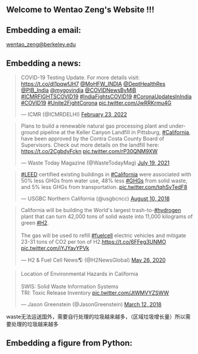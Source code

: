 ## Welcome to Wentao Zeng's Website !!!


## Embedding a email:

wentao_zeng@berkeley.edu


## Embedding a news:

<blockquote class="twitter-tweet"><p lang="en" dir="ltr">COVID-19 Testing Update. For more details visit: <a href="https://t.co/dI1pqwfJH7">https://t.co/dI1pqwfJH7</a> <a href="https://twitter.com/MoHFW_INDIA?ref_src=twsrc%5Etfw">@MoHFW_INDIA</a> <a href="https://twitter.com/DeptHealthRes?ref_src=twsrc%5Etfw">@DeptHealthRes</a> <a href="https://twitter.com/PIB_India?ref_src=twsrc%5Etfw">@PIB_India</a> <a href="https://twitter.com/mygovindia?ref_src=twsrc%5Etfw">@mygovindia</a> <a href="https://twitter.com/COVIDNewsByMIB?ref_src=twsrc%5Etfw">@COVIDNewsByMIB</a> <a href="https://twitter.com/hashtag/ICMRFIGHTSCOVID19?src=hash&amp;ref_src=twsrc%5Etfw">#ICMRFIGHTSCOVID19</a> <a href="https://twitter.com/hashtag/IndiaFightsCOVID19?src=hash&amp;ref_src=twsrc%5Etfw">#IndiaFightsCOVID19</a> <a href="https://twitter.com/hashtag/CoronaUpdatesInIndia?src=hash&amp;ref_src=twsrc%5Etfw">#CoronaUpdatesInIndia</a> <a href="https://twitter.com/hashtag/COVID19?src=hash&amp;ref_src=twsrc%5Etfw">#COVID19</a> <a href="https://twitter.com/hashtag/Unite2FightCorona?src=hash&amp;ref_src=twsrc%5Etfw">#Unite2FightCorona</a> <a href="https://t.co/JwRRKrmu4G">pic.twitter.com/JwRRKrmu4G</a></p>&mdash; ICMR (@ICMRDELHI) <a href="https://twitter.com/ICMRDELHI/status/1496328338721632259?ref_src=twsrc%5Etfw">February 23, 2022</a></blockquote> <script async src="https://platform.twitter.com/widgets.js" charset="utf-8"></script>

<blockquote class="twitter-tweet"><p lang="en" dir="ltr">Plans to build a renewable natural gas processing plant and underground pipeline at the Keller Canyon Landfill in Pittsburg, <a href="https://twitter.com/hashtag/California?src=hash&amp;ref_src=twsrc%5Etfw">#California</a>, have been approved by the Contra Costa County Board of Supervisors. Check out more details on the landfill here: <a href="https://t.co/2CgbdyFckn">https://t.co/2CgbdyFckn</a> <a href="https://t.co/rP30QNM9XW">pic.twitter.com/rP30QNM9XW</a></p>&mdash; Waste Today Magazine (@WasteTodayMag) <a href="https://twitter.com/WasteTodayMag/status/1417212675143122948?ref_src=twsrc%5Etfw">July 19, 2021</a></blockquote> <script async src="https://platform.twitter.com/widgets.js" charset="utf-8"></script>


<blockquote class="twitter-tweet"><p lang="en" dir="ltr"><a href="https://twitter.com/hashtag/LEED?src=hash&amp;ref_src=twsrc%5Etfw">#LEED</a> certified existing buildings in <a href="https://twitter.com/hashtag/California?src=hash&amp;ref_src=twsrc%5Etfw">#California</a> were associated with 50% less GHGs from water use, 48% less <a href="https://twitter.com/hashtag/GHGs?src=hash&amp;ref_src=twsrc%5Etfw">#GHGs</a> from solid waste, and 5% less GHGs from transportation. <a href="https://t.co/tqhSvTedF8">pic.twitter.com/tqhSvTedF8</a></p>&mdash; USGBC Northern California (@usgbcncc) <a href="https://twitter.com/usgbcncc/status/1027708126575947779?ref_src=twsrc%5Etfw">August 10, 2018</a></blockquote> <script async src="https://platform.twitter.com/widgets.js" charset="utf-8"></script>

<blockquote class="twitter-tweet"><p lang="en" dir="ltr">California will be building the World&#39;s largest trash-to-<a href="https://twitter.com/hashtag/hydrogen?src=hash&amp;ref_src=twsrc%5Etfw">#hydrogen</a> plant that can turn 42,000 tons of solid waste into 11,000 kilograms of green <a href="https://twitter.com/hashtag/H2?src=hash&amp;ref_src=twsrc%5Etfw">#H2</a>.<br><br>The gas will be used to refill <a href="https://twitter.com/hashtag/fuelcell?src=hash&amp;ref_src=twsrc%5Etfw">#fuelcell</a> electric vehicles and mitigate 23-31 tons of CO2 per ton of H2.<a href="https://t.co/6FFeg3UNMO">https://t.co/6FFeg3UNMO</a> <a href="https://t.co/iYJYavYPVk">pic.twitter.com/iYJYavYPVk</a></p>&mdash; H2 &amp; Fuel Cell News🌎 (@H2NewsGlobal) <a href="https://twitter.com/H2NewsGlobal/status/1265267908810244097?ref_src=twsrc%5Etfw">May 26, 2020</a></blockquote> <script async src="https://platform.twitter.com/widgets.js" charset="utf-8"></script>

<blockquote class="twitter-tweet"><p lang="en" dir="ltr">Location of Environmental Hazards in California<br><br>SWIS: Solid Waste Information Systems <br>TRI: Toxic Release Inventory <a href="https://t.co/JtWMVYZSWW">pic.twitter.com/JtWMVYZSWW</a></p>&mdash; Jason Greenstein (@JasonGreenstein) <a href="https://twitter.com/JasonGreenstein/status/973313198974619649?ref_src=twsrc%5Etfw">March 12, 2018</a></blockquote> <script async src="https://platform.twitter.com/widgets.js" charset="utf-8"></script>


waste无法运送国外，需要自行处理的垃圾越来越多，（区域垃圾增长量）所以需要处理的垃圾越来越多




## Embedding a figure from Python:

<div>                            <div id="61322f14-69df-42b0-b1a7-5410dd166716" class="plotly-graph-div" style="height:100%; width:100%;"></div>            <script type="text/javascript">                                    window.PLOTLYENV=window.PLOTLYENV || {};                                    if (document.getElementById("61322f14-69df-42b0-b1a7-5410dd166716")) {                    Plotly.newPlot(                        "61322f14-69df-42b0-b1a7-5410dd166716",                        [{"type":"bar","x":[1,2,3],"y":[1,3,2]}],                        {"template":{"data":{"bar":[{"error_x":{"color":"#2a3f5f"},"error_y":{"color":"#2a3f5f"},"marker":{"line":{"color":"#E5ECF6","width":0.5},"pattern":{"fillmode":"overlay","size":10,"solidity":0.2}},"type":"bar"}],"barpolar":[{"marker":{"line":{"color":"#E5ECF6","width":0.5},"pattern":{"fillmode":"overlay","size":10,"solidity":0.2}},"type":"barpolar"}],"carpet":[{"aaxis":{"endlinecolor":"#2a3f5f","gridcolor":"white","linecolor":"white","minorgridcolor":"white","startlinecolor":"#2a3f5f"},"baxis":{"endlinecolor":"#2a3f5f","gridcolor":"white","linecolor":"white","minorgridcolor":"white","startlinecolor":"#2a3f5f"},"type":"carpet"}],"choropleth":[{"colorbar":{"outlinewidth":0,"ticks":""},"type":"choropleth"}],"contour":[{"colorbar":{"outlinewidth":0,"ticks":""},"colorscale":[[0.0,"#0d0887"],[0.1111111111111111,"#46039f"],[0.2222222222222222,"#7201a8"],[0.3333333333333333,"#9c179e"],[0.4444444444444444,"#bd3786"],[0.5555555555555556,"#d8576b"],[0.6666666666666666,"#ed7953"],[0.7777777777777778,"#fb9f3a"],[0.8888888888888888,"#fdca26"],[1.0,"#f0f921"]],"type":"contour"}],"contourcarpet":[{"colorbar":{"outlinewidth":0,"ticks":""},"type":"contourcarpet"}],"heatmap":[{"colorbar":{"outlinewidth":0,"ticks":""},"colorscale":[[0.0,"#0d0887"],[0.1111111111111111,"#46039f"],[0.2222222222222222,"#7201a8"],[0.3333333333333333,"#9c179e"],[0.4444444444444444,"#bd3786"],[0.5555555555555556,"#d8576b"],[0.6666666666666666,"#ed7953"],[0.7777777777777778,"#fb9f3a"],[0.8888888888888888,"#fdca26"],[1.0,"#f0f921"]],"type":"heatmap"}],"heatmapgl":[{"colorbar":{"outlinewidth":0,"ticks":""},"colorscale":[[0.0,"#0d0887"],[0.1111111111111111,"#46039f"],[0.2222222222222222,"#7201a8"],[0.3333333333333333,"#9c179e"],[0.4444444444444444,"#bd3786"],[0.5555555555555556,"#d8576b"],[0.6666666666666666,"#ed7953"],[0.7777777777777778,"#fb9f3a"],[0.8888888888888888,"#fdca26"],[1.0,"#f0f921"]],"type":"heatmapgl"}],"histogram":[{"marker":{"pattern":{"fillmode":"overlay","size":10,"solidity":0.2}},"type":"histogram"}],"histogram2d":[{"colorbar":{"outlinewidth":0,"ticks":""},"colorscale":[[0.0,"#0d0887"],[0.1111111111111111,"#46039f"],[0.2222222222222222,"#7201a8"],[0.3333333333333333,"#9c179e"],[0.4444444444444444,"#bd3786"],[0.5555555555555556,"#d8576b"],[0.6666666666666666,"#ed7953"],[0.7777777777777778,"#fb9f3a"],[0.8888888888888888,"#fdca26"],[1.0,"#f0f921"]],"type":"histogram2d"}],"histogram2dcontour":[{"colorbar":{"outlinewidth":0,"ticks":""},"colorscale":[[0.0,"#0d0887"],[0.1111111111111111,"#46039f"],[0.2222222222222222,"#7201a8"],[0.3333333333333333,"#9c179e"],[0.4444444444444444,"#bd3786"],[0.5555555555555556,"#d8576b"],[0.6666666666666666,"#ed7953"],[0.7777777777777778,"#fb9f3a"],[0.8888888888888888,"#fdca26"],[1.0,"#f0f921"]],"type":"histogram2dcontour"}],"mesh3d":[{"colorbar":{"outlinewidth":0,"ticks":""},"type":"mesh3d"}],"parcoords":[{"line":{"colorbar":{"outlinewidth":0,"ticks":""}},"type":"parcoords"}],"pie":[{"automargin":true,"type":"pie"}],"scatter":[{"marker":{"colorbar":{"outlinewidth":0,"ticks":""}},"type":"scatter"}],"scatter3d":[{"line":{"colorbar":{"outlinewidth":0,"ticks":""}},"marker":{"colorbar":{"outlinewidth":0,"ticks":""}},"type":"scatter3d"}],"scattercarpet":[{"marker":{"colorbar":{"outlinewidth":0,"ticks":""}},"type":"scattercarpet"}],"scattergeo":[{"marker":{"colorbar":{"outlinewidth":0,"ticks":""}},"type":"scattergeo"}],"scattergl":[{"marker":{"colorbar":{"outlinewidth":0,"ticks":""}},"type":"scattergl"}],"scattermapbox":[{"marker":{"colorbar":{"outlinewidth":0,"ticks":""}},"type":"scattermapbox"}],"scatterpolar":[{"marker":{"colorbar":{"outlinewidth":0,"ticks":""}},"type":"scatterpolar"}],"scatterpolargl":[{"marker":{"colorbar":{"outlinewidth":0,"ticks":""}},"type":"scatterpolargl"}],"scatterternary":[{"marker":{"colorbar":{"outlinewidth":0,"ticks":""}},"type":"scatterternary"}],"surface":[{"colorbar":{"outlinewidth":0,"ticks":""},"colorscale":[[0.0,"#0d0887"],[0.1111111111111111,"#46039f"],[0.2222222222222222,"#7201a8"],[0.3333333333333333,"#9c179e"],[0.4444444444444444,"#bd3786"],[0.5555555555555556,"#d8576b"],[0.6666666666666666,"#ed7953"],[0.7777777777777778,"#fb9f3a"],[0.8888888888888888,"#fdca26"],[1.0,"#f0f921"]],"type":"surface"}],"table":[{"cells":{"fill":{"color":"#EBF0F8"},"line":{"color":"white"}},"header":{"fill":{"color":"#C8D4E3"},"line":{"color":"white"}},"type":"table"}]},"layout":{"annotationdefaults":{"arrowcolor":"#2a3f5f","arrowhead":0,"arrowwidth":1},"autotypenumbers":"strict","coloraxis":{"colorbar":{"outlinewidth":0,"ticks":""}},"colorscale":{"diverging":[[0,"#8e0152"],[0.1,"#c51b7d"],[0.2,"#de77ae"],[0.3,"#f1b6da"],[0.4,"#fde0ef"],[0.5,"#f7f7f7"],[0.6,"#e6f5d0"],[0.7,"#b8e186"],[0.8,"#7fbc41"],[0.9,"#4d9221"],[1,"#276419"]],"sequential":[[0.0,"#0d0887"],[0.1111111111111111,"#46039f"],[0.2222222222222222,"#7201a8"],[0.3333333333333333,"#9c179e"],[0.4444444444444444,"#bd3786"],[0.5555555555555556,"#d8576b"],[0.6666666666666666,"#ed7953"],[0.7777777777777778,"#fb9f3a"],[0.8888888888888888,"#fdca26"],[1.0,"#f0f921"]],"sequentialminus":[[0.0,"#0d0887"],[0.1111111111111111,"#46039f"],[0.2222222222222222,"#7201a8"],[0.3333333333333333,"#9c179e"],[0.4444444444444444,"#bd3786"],[0.5555555555555556,"#d8576b"],[0.6666666666666666,"#ed7953"],[0.7777777777777778,"#fb9f3a"],[0.8888888888888888,"#fdca26"],[1.0,"#f0f921"]]},"colorway":["#636efa","#EF553B","#00cc96","#ab63fa","#FFA15A","#19d3f3","#FF6692","#B6E880","#FF97FF","#FECB52"],"font":{"color":"#2a3f5f"},"geo":{"bgcolor":"white","lakecolor":"white","landcolor":"#E5ECF6","showlakes":true,"showland":true,"subunitcolor":"white"},"hoverlabel":{"align":"left"},"hovermode":"closest","mapbox":{"style":"light"},"paper_bgcolor":"white","plot_bgcolor":"#E5ECF6","polar":{"angularaxis":{"gridcolor":"white","linecolor":"white","ticks":""},"bgcolor":"#E5ECF6","radialaxis":{"gridcolor":"white","linecolor":"white","ticks":""}},"scene":{"xaxis":{"backgroundcolor":"#E5ECF6","gridcolor":"white","gridwidth":2,"linecolor":"white","showbackground":true,"ticks":"","zerolinecolor":"white"},"yaxis":{"backgroundcolor":"#E5ECF6","gridcolor":"white","gridwidth":2,"linecolor":"white","showbackground":true,"ticks":"","zerolinecolor":"white"},"zaxis":{"backgroundcolor":"#E5ECF6","gridcolor":"white","gridwidth":2,"linecolor":"white","showbackground":true,"ticks":"","zerolinecolor":"white"}},"shapedefaults":{"line":{"color":"#2a3f5f"}},"ternary":{"aaxis":{"gridcolor":"white","linecolor":"white","ticks":""},"baxis":{"gridcolor":"white","linecolor":"white","ticks":""},"bgcolor":"#E5ECF6","caxis":{"gridcolor":"white","linecolor":"white","ticks":""}},"title":{"x":0.05},"xaxis":{"automargin":true,"gridcolor":"white","linecolor":"white","ticks":"","title":{"standoff":15},"zerolinecolor":"white","zerolinewidth":2},"yaxis":{"automargin":true,"gridcolor":"white","linecolor":"white","ticks":"","title":{"standoff":15},"zerolinecolor":"white","zerolinewidth":2}}},"title":{"text":"Figure"}},                        {"responsive": true}                    )                };                            </script>        </div>



## Embedding a map figure from Python:


<div>                            <div id="3dde90f6-ec38-47c1-b683-724a255c3248" class="plotly-graph-div" style="height:450px; width:900px;"></div>            <script type="text/javascript">                                    window.PLOTLYENV=window.PLOTLYENV || {};                                    if (document.getElementById("3dde90f6-ec38-47c1-b683-724a255c3248")) {                    Plotly.newPlot(                        "3dde90f6-ec38-47c1-b683-724a255c3248",                        [{"fill":"toself","fillcolor":"rgb(252,253,191)","hoverinfo":"none","line":{"color":"rgb(255,255,255)","width":0.5},"mode":"lines","name":"< 5,000","x":[-120.07239200000001,-120.072566,-119.884749,-119.708452,-119.700029,-119.639205,-119.606565,-119.622093,-119.561995,-119.542862,-119.621072,-119.579476,-119.904315,-119.880303,-120.07239200000001,null,-121.141009,-121.132924,-121.118617,-121.027507,-120.81237999999999,-120.628428,-120.51059599999999,-120.301721,-120.214632,-120.140494,-120.112009,-119.94792699999999,-119.879864,-120.001014,-120.002461,-120.143663,-120.24041,-120.435299,-120.492735,-120.564258,-120.768336,-120.859863,-120.93621,-120.938301,-121.040511,-121.141009,null,-118.790031,-118.780107,-118.716016,-118.665332,-118.686424,-118.654593,-118.437137,-118.36083099999999,-118.362169,-118.39372399999999,-118.336029,-118.366128,-118.274624,-118.291223,-118.239021,-118.24992,-118.21442,-118.141219,-118.16301899999999,-118.100317,-118.127601,-118.059315,-118.067313,-117.983287,-118.008043,-115.64802031181802,-117.83272600000001,-118.775014,-118.759581,-118.790031,null,-123.094212,-123.056212,-122.98664,-122.948865,-122.821388,-122.627396,-122.46388999999999,-122.373488,-122.421904,-122.340172,-122.40921399999999,-122.409983,-122.492023,-122.475383,-122.515331,-122.665362,-122.775252,-122.741719,-122.78509,-122.739062,-122.73563899999999,-122.885352,-122.89031,-123.063181,-123.075114,-122.994839,-123.077812,-123.094212,null,-121.331921,-121.327826,-121.061417,-121.061493,-120.928582,-120.87183,-120.871782,-120.764403,-120.652158,-120.510817,-120.379399,-120.246788,-120.099556,-120.110627,-120.147149,-120.001319008439,-119.999866,-121.331786,-121.331921,null,-119.648938,-119.604895,-119.632671,-119.545551,-119.497132,-119.459805,-119.43054599999999,-119.345922,-119.30458999999999,-119.31308899999999,-119.200783,-119.20328,-119.260078,-119.114446,-119.020463,-118.917158,-118.85047399999999,-117.83272600000001,-119.585437,-119.620517,-119.542452,-119.563028,-119.622093,-119.606565,-119.648938,null,-121.057479,-121.022085,-120.75623999999999,-120.655217,-120.560823,-120.505445,-120.003117296548,-120.001319008439,-120.654124,-120.679907,-120.749929,-120.792484,-120.870988,-120.934366,-120.94012000000001,-121.009477,-121.024383,-121.057479,null,-121.947368,-121.917214,-121.937953,-121.795318,-121.840374,-121.791109,-121.814814,-121.730455,-121.672777,-121.624113,-121.592622,-121.60289399999999,-121.484396,-121.469356,-121.414399,-121.414625,-121.543306,-121.57892,-121.63015,-121.908269,-121.947368,null,-121.636314,-121.587388,-121.61025000000001,-121.575459,-121.543306,-121.311552,-121.279533,-121.266132,-121.219853,-121.128007,-121.022085,-121.05820299999999,-121.024383,-121.009477,-121.141213,-121.159296,-121.305122,-121.372901,-121.497206,-121.611177,-121.636314,null],"y":[38.702767,38.447081,38.356184999999996,38.417437,38.365215,38.326879999999996,38.367827,38.393875,38.410734,38.499694,38.614422999999995,38.706652999999996,38.933324,38.864776,38.702767,null,38.71198,38.705459999999995,38.717118,38.508292,38.562083,38.503204,38.511466999999996,38.549109,38.628869,38.638168,38.705016,38.781642,38.899419,38.999573999999996,39.067488999999995,39.067285,39.023668,39.028163,38.943351,38.913644,39.009175,38.951653,38.963927,38.935826,38.915538,38.71198,null,37.394031999999996,37.334873,37.328208,37.261917,37.227575,37.141826,37.059818,36.887734,36.844001999999996,36.829668,36.716333999999996,36.690435,36.597334,36.559335,36.523635,36.482434999999995,36.434336,36.420936,36.389635999999996,36.346137,36.280348,36.170139999999996,36.093441999999996,35.926563,35.789161,35.8096294219517,37.464929,37.463052,37.435573,37.394031999999996,null,39.095293999999996,39.021096,38.997282999999996,38.90022,38.85792,38.667505999999996,38.705203,38.817,38.90377,38.924246,38.963001,39.017517,39.053503,39.170148,39.209215,39.217548,39.312563,39.358899,39.382974999999995,39.383266,39.580667999999996,39.580107999999996,39.529014,39.503538999999996,39.407683,39.235924,39.173791,39.095293999999996,null,40.913357999999995,40.445367,40.446535999999995,40.256417,40.191931,40.199397,40.24164,40.31601,40.307656,40.248945,40.129509999999996,40.107884999999996,39.910339,39.765778999999995,39.707657999999995,39.72241632020629,41.183974,41.183886,40.913357999999995,null,38.289121,38.239198,38.198858,38.143072,38.156884999999996,38.096277,38.116268999999996,38.083113,38.023891,37.953024,37.887426999999995,37.794928999999996,37.726631,37.728195,37.583436999999996,37.550336,37.475795999999995,37.464929,38.713212,38.610669,38.480649,38.408999,38.393875,38.367827,38.289121,null,39.539991,39.391557999999996,39.452473999999995,39.526699,39.516207,39.446117,39.445043727450496,39.72241632020629,39.706233999999995,39.67659,39.719635,39.709793999999995,39.776821,39.738792,39.686603999999996,39.639458999999995,39.559049,39.539991,null,39.243572,39.147278,39.133001,38.996054,38.954519999999995,38.904537999999995,38.876582,38.859086,38.742799,38.785174,38.762859999999996,38.735838,38.734598,38.925992,38.926214,38.996013999999995,38.972404,38.92169,39.305668,39.303878,39.243572,null,39.249413,39.101614,39.056906999999995,38.918393,38.972404,39.051992999999996,39.034617999999995,39.272717,39.283076,39.379751999999996,39.391557999999996,39.537043,39.559049,39.639458999999995,39.562278,39.519594999999995,39.519585,39.36459,39.314374,39.31928,39.249413,null],"type":"scatter"},{"fill":"toself","fillcolor":"rgb(254,207,146)","hoverinfo":"none","line":{"color":"rgb(255,255,255)","width":0.5},"mode":"lines","name":"5,000 - 10,000","x":[-124.217495,-124.215001,-124.213021,-124.216181,-124.217495,null,-124.255994,-124.147412,-124.065520896835,-123.770551,-123.770239,-123.661363,-123.61179,-123.648046,-123.693887,-123.682203,-123.719089,-123.66020499999999,-123.703681,-123.642191,-123.55931,-123.51790816171501,-124.21160499999999,-124.208439,-124.255994,null,-120.315068,-120.243275,-120.259182,-120.213979,-119.538116,-119.529358,-119.47460699999999,-119.474892,-119.528792,-119.527194,-119.573194,-119.66692,-119.959227,-119.958916,-120.315068,null,-121.346362833935,-121.28653,-121.166712,-121.003359,-120.88475700000001,-120.862684,-120.89679,-120.760492,-120.734231,-120.651134,-120.63414399999999,-120.44024999999999,-120.301827,-120.323823,-120.209907,-120.143368,-120.082084,-119.535972,-119.472754,-119.472719,-119.560975,-119.553641,-119.667056,-119.666663,-119.809449,-119.809346,-119.880172,-119.880045,-119.99739199999999,-119.997382,-120.086674,-120.085922,-120.193918,-120.194146,-121.346362833935,null,-123.065426,-122.975119,-122.989407,-122.909787,-122.950964,-122.940594,-122.046471,-122.069431,-122.044865,-121.776224,-121.70324099999999,-121.64603199999999,-121.586407,-121.452898,-121.44237,-121.365348,-121.349367,-121.3768,-121.342264,-121.47242,-121.497635,-121.685877,-122.099048,-122.172913,-122.524566,-122.651341,-122.749759,-123.065426,null,-123.622387,-123.563059,-123.543102,-123.544563,-122.934013,-122.989407,-122.97755,-123.061241,-123.06566699999999,-122.998248,-122.901261,-122.767455,-122.693075,-122.75226599999999,-122.658204,-122.665849,-122.600013,-122.601508,-122.527753,-122.53977499999999,-122.451864,-122.446023,-122.522636,-122.478771,-122.572326,-122.590808,-122.642128,-122.65287599999999,-122.802109,-122.961347,-122.97097,-122.897363,-122.917529,-123.03711799999999,-123.10933299999999,-123.23948,-123.295065,-123.40829099999999,-123.439806,-123.464222,-123.407218,-123.447956,-123.481457,-123.560163,-123.622387,null],"y":[41.95081,41.949734,41.951023,41.952211999999996,41.95081,null,41.783014,41.717954999999996,41.464739464938205,41.464193,41.380776,41.38209,41.462126999999995,41.535024,41.551857999999996,41.594561,41.595258,41.714054999999995,41.829487,41.889742,41.906178,42.000882893156096,41.99846,41.888192,41.783014,null,35.907185999999996,35.877669,35.845287,35.789276,35.789567,36.26985,36.269025,36.400953,36.401465,36.488886,36.488835,36.418728,36.400974999999995,36.181414,35.907185999999996,null,35.7951826441526,35.665524,35.635399,35.46071,35.430195999999995,35.346776,35.247876999999995,35.15971,35.178472,35.147768,34.959562,34.988323,34.905571,35.017314,35.020582,35.095563999999996,35.114678,34.89772,34.901174,35.076885,35.087672999999995,35.179975,35.174808999999996,35.262527,35.263584,35.350865,35.351211,35.439133,35.439495,35.468702,35.526554,35.614523999999996,35.614359,35.789204,35.7951826441526,null,40.286971,40.232568,40.144906,39.936385,39.906107999999996,39.799365,39.797647999999995,39.84053,39.883770999999996,39.888858,39.98423,39.982527,40.100522,40.122125,40.192913,40.216708,40.273418,40.297989,40.309751,40.35162,40.445591,40.45313,40.414757,40.379159,40.394476999999995,40.328288,40.365344,40.286971,null,40.931703,40.840416999999995,40.734013999999995,39.977015,39.978131,40.144906,40.241285,40.277764,40.343907,40.418208,40.445575,40.555172999999996,40.575337999999995,40.689642,40.787645999999995,40.826105999999996,40.900343,40.971533,41.014395,41.072604999999996,41.108235,41.159241,41.213525,41.320085,41.368024999999996,41.32591,41.326608,41.289735,41.203047999999995,41.181525,41.09016,41.02918,40.99399,41.004176,41.075458999999995,41.075762999999995,41.14065,41.179944,41.092541,41.094408,41.030619,40.943757999999995,40.914957,40.950257,40.931703,null],"type":"scatter"},{"fill":"toself","fillcolor":"rgb(254,159,109)","hoverinfo":"none","line":{"color":"rgb(255,255,255)","width":0.5},"mode":"lines","name":"10,000 - 15,000","x":[-120.394425,-120.18207,-120.052055,-119.761809,-119.651191,-119.651172,-119.58422,-119.583585,-119.307284,-119.426792,-119.474295,-119.55860000000001,-119.667203,-119.808509,-119.938414,-120.079508,-120.12722600000001,-120.17430999999999,-120.26071999999999,-120.34521,-120.312572,-120.394425,null,-121.248647,-121.211794,-121.234683,-121.188796,-121.141523,-120.918731,-120.65595,-120.590566,-120.598564,-120.476692,-120.052055,-120.177636,-120.38767,-120.98872399999999,-120.964685,-121.226804,-121.245384,-121.208198,-121.248647,null,-121.977604,-121.953914,-121.932508,-121.925937,-121.95447300000001,-121.903195,-121.902729,-121.675756,-121.574602,-121.503112,-121.46491,-121.346362833935,-120.213979,-120.27575999999999,-120.32291599999999,-120.360402,-120.433053,-120.600607,-120.646108,-120.672105,-120.627055,-120.70374699999999,-120.75834,-120.70742899999999,-120.718426,-120.919778,-121.026833,-121.040797,-121.239295,-121.309017,-121.342314,-121.46902299999999,-121.462368,-121.622089,-121.655227,-121.793216,-121.831995,-121.886764,-121.93643,-121.977604,null,-119.566468,-119.527194,-119.528792,-119.474892,-119.47460699999999,-119.529358,-119.538116,-118.008043,-117.983287,-118.067313,-118.059315,-118.127601,-118.100317,-118.16301899999999,-118.137919,-118.209819,-118.24992,-118.239021,-118.292123,-118.274624,-118.366128,-118.334728,-118.35132899999999,-118.982441,-118.984779,-119.304625,-119.305102,-119.46632199999999,-119.566468,null],"y":[37.675039999999996,37.267548,37.183108,37.417114,37.417832,37.461351,37.494696,37.560334999999995,37.782827999999995,37.866724,37.855623,37.903121999999996,37.801224,37.754925,37.763025999999996,37.828807999999995,37.781566,37.799341999999996,37.733562,37.725663999999995,37.653667999999996,37.675039999999996,null,37.03368,36.957113,36.926894,36.913238,36.836656,36.740381,36.952832,36.952641,36.99863,37.09639,37.183108,37.261525999999996,37.633364,37.396512,37.345385,37.134774,37.089501,37.061288999999995,37.03368,null,36.581506999999995,36.560821,36.559934999999996,36.525172999999995,36.518904,36.393603,36.306379,36.163412,36.025155999999996,36.000299,35.888456999999995,35.7951826441526,35.789276,35.905881,35.907818,35.964417999999995,35.968933,36.101586999999995,36.104745,36.163844,36.203039,36.287054999999995,36.308603999999995,36.231784999999995,36.196847999999996,36.310984,36.259761,36.323969,36.504782,36.499568,36.639523,36.685434,36.743851,36.846202999999996,36.912863,36.880016999999995,36.644856,36.601459,36.636745999999995,36.581506999999995,null,36.494339,36.488886,36.401465,36.400953,36.269025,36.26985,35.789567,35.789161,35.926563,36.093441999999996,36.170139999999996,36.280348,36.346137,36.389635999999996,36.418036,36.430336,36.482434999999995,36.523635,36.562734999999996,36.597334,36.690435,36.705534,36.741034,36.741645999999996,36.657146999999995,36.660606,36.573724999999996,36.575238,36.494339,null],"type":"scatter"},{"fill":"toself","fillcolor":"rgb(247, 112, 92)","hoverinfo":"none","line":{"color":"rgb(255,255,255)","width":0.5},"mode":"lines","name":"15,000 - 25,000","x":[-120.993595,-120.93885,-120.653274,-120.542643,-120.513439,-120.534985,-120.463749,-120.176177,-120.01995099999999,-120.072566,-120.072484,-120.423215,-120.608071,-120.63129,-120.80774,-120.89379199999999,-120.993595,null,-122.78509,-122.742212,-122.77547,-122.758114,-122.679729,-122.515331,-122.47729,-122.492023,-122.409983,-122.40921399999999,-122.340172,-121.835488,-121.834566,-121.795894,-121.939172,-121.917214,-121.946821,-121.890013,-122.136161,-122.136006,-122.78509,null,-120.194146,-120.193918,-120.085922,-120.086674,-119.997382,-119.99739199999999,-119.880045,-119.880172,-119.809346,-119.809449,-119.666663,-119.667056,-119.553641,-119.560975,-119.472719,-119.472754,-119.276946,-119.243645,-118.88136399999999,-118.894474,-117.632011,-117.63299599999999,-120.194146,null,-121.457213,-121.446495,-119.999866,-119.999168,-121.44754015233201,-121.457213,null,-121.49703199999999,-121.47242,-121.342264,-121.3768,-121.349367,-121.367735,-121.44411099999999,-121.446208,-121.40450899999999,-121.366818,-121.41948,-121.429957,-121.076695,-120.950481,-120.934366,-120.870988,-120.792484,-120.749929,-120.679907,-120.654124,-120.147149,-120.110627,-120.099556,-120.201264,-120.209641,-120.379399,-120.576825,-120.764403,-120.871782,-120.87183,-120.928582,-121.061493,-121.061417,-121.49703199999999,null,-121.644001,-121.622089,-121.462368,-121.46902299999999,-121.350092,-121.295362,-121.311788,-121.239295,-121.040797,-121.026833,-120.919778,-120.718426,-120.70742899999999,-120.75834,-120.678582,-120.66313099999999,-120.596562,-120.597155,-120.933682,-121.141523,-121.188796,-121.234683,-121.214536,-121.48894899999999,-121.560272,-121.644001,null],"y":[38.225581999999996,38.088321,37.831858,37.920178,37.956444,37.990939,38.01039,38.374013999999995,38.433521,38.447081,38.509868999999995,38.473321999999996,38.397995,38.340263,38.288723,38.221277,38.225581999999996,null,39.382974999999995,39.365293,39.315182,39.285379999999996,39.22453,39.209215,39.17395,39.053503,39.017517,38.963001,38.924246,38.924481,38.968151999999996,38.994582,39.136145,39.147278,39.249842,39.383863999999996,39.414499,39.385494,39.382974999999995,null,35.789204,35.614359,35.614523999999996,35.526554,35.468702,35.439495,35.439133,35.351211,35.350865,35.263584,35.262527,35.174808999999996,35.179975,35.087672999999995,35.076885,34.901174,34.879675,34.814178,34.790628999999996,34.817972,34.822269999999996,35.797250999999996,35.789204,null,41.949945,41.183484,41.183974,41.99454,41.9971688011849,41.949945,null,40.437017,40.35162,40.309751,40.297989,40.273418,40.212728,40.190745,40.155874,40.151648,40.086054,40.015766,39.900313,39.597263999999996,39.671557,39.738792,39.776821,39.709793999999995,39.719635,39.67659,39.706233999999995,39.707657999999995,39.765778999999995,39.910339,40.013473999999995,40.086008,40.129509999999996,40.28543,40.31601,40.24164,40.199397,40.191931,40.256417,40.446535999999995,40.437017,null,36.893996,36.846202999999996,36.743851,36.685434,36.648357,36.527128999999995,36.502736,36.504782,36.323969,36.259761,36.310984,36.196847999999996,36.231784999999995,36.308603999999995,36.267319,36.314385,36.328488,36.488234999999996,36.751895,36.836656,36.913238,36.926894,36.961248,36.983148,36.897110999999995,36.893996,null],"type":"scatter"},{"fill":"toself","fillcolor":"rgb(222, 73, 104)","hoverinfo":"none","line":{"color":"rgb(255,255,255)","width":0.5},"mode":"lines","name":"25,000 - 50,000","x":[-121.027406,-121.027084,-120.995497,-120.89379199999999,-120.80774,-120.63129,-120.608071,-120.49512899999999,-120.072484,-120.07239200000001,-120.112009,-120.140494,-120.214632,-120.317142,-120.606157,-120.81237999999999,-121.027406,null,-116.106166,-116.10618141881301,-114.539224,-114.468971,-114.469039,-114.52013,-114.66506,-114.707819,-114.672088,-114.731223,-114.698035,-114.725535,-114.627125,-116.085165,-116.106166,null,-120.545536,-120.450825,-120.454082,-120.371551,-120.290594,-120.079458,-119.818746,-119.698075,-119.65160399999999,-119.620657,-119.604908,-119.561432,-119.537677,-119.568566,-119.559412,-119.506733,-119.474807,-119.432125,-119.361762,-119.32942800000001,-119.325774,-119.022363,-119.031228,-119.118006,-119.22219,-119.308995,-119.583585,-119.58422,-119.651172,-119.651191,-119.761809,-120.058823,-120.476692,-120.545536,null,-124.02325190922001,-123.851714,-123.829545,-123.794235,-123.766475,-123.827716,-123.69124,-123.74192099999999,-123.727976,-123.520961,-123.368236,-123.368394,-123.136253,-123.136636,-123.080997,-122.821592,-122.948865,-122.98664,-123.028035,-123.094207,-123.077812,-122.994839,-123.075114,-123.063181,-122.89031,-122.892676,-122.938413,-122.960088,-122.950964,-122.909787,-122.934013,-124.02325190922001,null,-121.48444,-121.134507,-121.052911,-120.938301,-120.93823,-120.859863,-120.812295,-120.746395,-120.564258,-120.492735,-120.435299,-120.24041,-120.143663,-120.002461,-120.00531557607401,-120.69111,-120.989387,-121.041608,-121.136706,-121.221787,-121.305992,-121.414787,-121.414399,-121.469356,-121.48444,null,-119.052774,-119.03233399999999,-119.031145,-119.049684,-119.052774,null,-119.929889,-119.876329,-119.873358,-119.818249,-119.560464,-119.52064,-119.584301,-119.637742,-119.759428,-119.929889,null,-120.249536,-120.11588499999999,-119.968636,-119.980156,-120.046575,-120.043259,-120.249536,null,-120.450064,-120.35793,-120.307219,-120.368278,-120.450064,null,-120.670835,-120.610266,-120.637415,-120.60045,-120.64923999999999,-120.511421,-120.47137599999999,-120.141165,-120.008077,-119.878199,-119.606513,-119.47863,-119.44599099999999,-119.442352,-119.535972,-120.082084,-120.143368,-120.209907,-120.323823,-120.301827,-120.496222,-120.64933848246501,-120.670835,null,-123.718448,-123.682203,-123.693887,-123.648046,-123.61179,-123.661363,-123.489411,-123.455356,-123.381192,-123.295065,-123.23948,-123.10933299999999,-123.03711799999999,-122.901522,-122.923328,-122.97097,-122.961347,-122.802109,-122.65287599999999,-122.642128,-122.590808,-122.572326,-122.478771,-122.51397,-122.49837600000001,-121.446495,-121.44754015233201,-123.51790816171501,-123.55931,-123.642191,-123.703681,-123.66020499999999,-123.718448,null,-122.403475,-122.26966618816802,-122.156852,-122.061103,-121.79849,-121.710888,-121.685586,-121.614471,-121.593273,-121.693697,-121.712034,-121.940285,-122.01337699999999,-122.09077500000001,-122.126389,-122.061379,-122.205982,-122.19538,-122.403475,null,-120.653237,-120.387613,-120.391931,-120.309838,-120.34521,-120.26071999999999,-120.17430999999999,-120.12722600000001,-120.079508,-119.938414,-119.808509,-119.667203,-119.648603,-119.535699,-119.474295,-119.375511,-119.268979,-119.20438,-119.196182,-119.21078299999999,-119.31308899999999,-119.30458999999999,-119.345922,-119.43054599999999,-119.459805,-119.497132,-119.545551,-119.632671,-119.604895,-119.651375,-119.639205,-119.700029,-119.704042,-119.884749,-120.01995099999999,-120.176177,-120.463749,-120.534985,-120.513439,-120.542643,-120.653237,null,-122.421488,-122.371552,-122.287998,-122.103281,-122.01337699999999,-121.940285,-121.712034,-121.693697,-121.593273,-121.521641,-121.532696,-121.504139,-121.559167,-121.506275,-121.631918,-121.59537399999999,-121.627965,-121.67418599999999,-121.728529,-121.814814,-121.804805,-122.403941,-122.421488,null],"y":[38.50354,38.300252,38.225401999999995,38.221277,38.288723,38.340263,38.397995,38.449625,38.509868999999995,38.702767,38.705016,38.638168,38.628869,38.54511,38.502348999999995,38.562083,38.50354,null,32.640201999999995,32.6186413746915,32.749812,32.845155,32.972294999999995,33.029984,33.033908,33.091102,33.258499,33.302434,33.352441999999996,33.404056,33.433554,33.425931999999996,32.640201999999995,null,37.027581999999995,36.913471,36.860206,36.785835999999996,36.763047,36.825345,36.848068,37.008748,37.042961,37.027058,37.071016,37.065484999999995,37.104019,37.116689,37.143619,37.150554,37.109963,37.162571,37.167998,37.209997,37.335417,37.585737,37.627412,37.730281,37.715050999999995,37.777986,37.560334999999995,37.494696,37.461351,37.417832,37.417114,37.180012,37.09639,37.027581999999995,null,40.001276340428895,39.832041,39.723071,39.689994999999996,39.552803,39.348433,39.050795,38.956227999999996,38.919429,38.758575,38.777066,38.80664,38.809135999999995,38.839448,38.852438,38.850139999999996,38.90022,38.997282999999996,38.996593,39.080524,39.173791,39.235924,39.407683,39.503538999999996,39.529014,39.708898,39.748112,39.845245,39.906107999999996,39.936385,39.978131,40.001276340428895,null,38.751354,38.712032,38.900144,38.935826,38.963299,38.951653,39.000133,39.010352,38.913644,38.943351,39.028163,39.023668,39.067285,39.067488999999995,39.3164525335553,39.304134,39.111229,39.013791,39.037706,39.011962,39.052943,38.998418,38.926214,38.925992,38.751354,null,33.46586,33.468834,33.489649,33.483900999999996,33.46586,null,34.059734,34.032087,33.980374999999995,33.959858,33.995529999999995,34.034262,34.053643,34.013177999999996,34.058835,34.059734,null,34.002477,33.894360999999996,33.942878,33.983653,34.000001999999995,34.035806,34.002477,null,34.034194,34.015029,34.022375,34.076465,34.034194,null,34.904115,34.85818,34.755894999999995,34.70464,34.576707,34.522953,34.447846,34.473405,34.460446999999995,34.406912999999996,34.420445,34.373275,34.404067,34.901274,34.89772,35.114678,35.095563999999996,35.020582,35.017314,34.905571,34.993155,34.9747100117234,34.904115,null,41.597964999999995,41.594561,41.551857999999996,41.535024,41.462126999999995,41.38209,41.377669999999995,41.236872999999996,41.151289999999996,41.14065,41.075762999999995,41.075458999999995,41.004176,41.014646,41.071951999999996,41.09016,41.181525,41.203047999999995,41.289735,41.326608,41.32591,41.368024999999996,41.320085,41.280152,41.182674999999996,41.183484,41.9971688011849,42.000882893156096,41.906178,41.889742,41.829487,41.714054999999995,41.597964999999995,null,38.155465,38.0603362895779,38.032945999999995,38.062137,38.060111,38.086489,38.159704999999995,38.196473999999995,38.313089,38.313732,38.537962,38.533384,38.488721,38.515996,38.428917999999996,38.327411,38.315712999999995,38.155017,38.155465,null,37.83282,37.633704,37.683558999999995,37.655977,37.725663999999995,37.733562,37.799341999999996,37.781566,37.828807999999995,37.763025999999996,37.754925,37.801224,37.845023,37.904122,37.855623,37.840872999999995,37.73923,37.793229,37.844028,37.899426,37.953024,38.023891,38.083113,38.116268999999996,38.096277,38.156884999999996,38.143072,38.198858,38.239198,38.286637999999996,38.326879999999996,38.365215,38.415324,38.356184999999996,38.433521,38.374013999999995,38.01039,37.990939,37.956444,37.920178,37.83282,null,38.90233,38.844651,38.839931,38.513348,38.488721,38.533384,38.537962,38.313732,38.313089,38.360104,38.430788,38.466563,38.498007,38.586287999999996,38.680644,38.768268,38.784893,38.743598,38.857268999999995,38.876582,38.914521,38.925289,38.90233,null],"type":"scatter"},{"fill":"toself","fillcolor":"rgb(183, 55, 121)","hoverinfo":"none","line":{"color":"rgb(255,255,255)","width":0.5},"mode":"lines","name":"50,000 - 100,000","x":[-122.93795,-122.892676,-122.885352,-122.73563899999999,-122.739062,-122.136006,-122.136161,-121.890013,-121.875199,-121.856532,-121.998279,-121.966623,-121.997348,-121.941583,-122.026498,-122.937654,-122.93795,null,-121.279749,-121.279533,-121.205915,-121.136706,-121.068611,-121.008303,-120.988717,-120.702347,-120.00531557607401,-120.003117296548,-120.505445,-120.560823,-120.655217,-120.799996,-121.128007,-121.266911,-121.279749,null,-117.676286,-117.580136,-117.53644800000001,-117.533999,-117.413314,-117.509722,-117.364272,-117.241271,-114.627125,-114.524599,-114.53152299999999,-114.494197,-114.52805,-114.50792,-114.535478,-114.438266,-114.435429,-115.316065,-115.31621200000001,-116.929558,-116.929537,-117.558312,-117.55837700000001,-117.610386,-117.610947,-117.655386,-117.676286,null,-121.584719,-121.557554,-121.57991,-121.556419,-121.578965,-121.534247,-121.557038,-121.556655,-121.471925,-121.110208,-120.99276,-120.920599,-120.92644899999999,-121.027084,-121.34402399999999,-121.472625,-121.584074,-121.564035,-121.584719,null,-122.31768199999999,-122.223799,-122.105976,-121.930069,-121.810551858284,-121.725594,-121.581354,-121.738697,-121.718762,-121.75492,-122.026107,-122.152278,-122.152774,-122.31768199999999,null],"y":[39.749883,39.708898,39.580107999999996,39.580667999999996,39.383266,39.385494,39.414499,39.383863999999996,39.427911,39.536904,39.542460999999996,39.652443999999996,39.668482999999995,39.698113,39.800137,39.798156,39.749883,null,39.109845,39.034617999999995,39.011851,39.037706,39.00516,39.052054999999996,39.111777,39.299824,39.3164525335553,39.445043727450496,39.446117,39.516207,39.526699,39.437674,39.379751999999996,39.271609,39.109845,null,33.888815,33.767987999999995,33.757664999999996,33.710355,33.659302,33.505019,33.505024999999996,33.431993,33.433554,33.552231,33.675108,33.707921999999996,33.814963,33.903807,33.934650999999995,34.022608999999996,34.079727,34.077843,34.03411,34.034113,34.004914,34.033451,33.98842,33.971613999999995,33.925114,33.925114,33.888815,null,38.043545,38.017036999999995,38.007782999999996,37.923302,37.858497,37.849891,37.815988,37.542732,37.481783,37.742042999999995,37.760754999999996,37.738329,38.077421,38.300252,38.22826,38.259429,38.120228,38.101422,38.043545,null,37.186945,37.025672,36.955951,36.97815,36.8506482495196,36.914345,36.899152,36.989990999999996,37.007557,37.048449999999995,37.16681,37.286055,37.215444,37.186945,null],"type":"scatter"},{"fill":"toself","fillcolor":"rgb(140, 41, 129)","hoverinfo":"none","line":{"color":"rgb(255,255,255)","width":0.5},"mode":"lines","name":"100,000 - 150,000","x":[-122.42976,-122.390546,-122.263881,-122.185977,-122.045473,-121.96077,-121.555073,-121.534247,-121.578965,-121.556419,-121.57991,-121.557554,-121.604923,-121.673065,-121.699765,-121.78139,-121.862462,-122.146866,-122.26966618816802,-122.300823,-122.367909,-122.367582,-122.42976,null,-124.408601,-124.347853,-124.360604,-124.11054899999999,-124.072509,-123.54445799999999,-123.543102,-123.563059,-123.623891,-123.560163,-123.481457,-123.40603999999999,-123.464006,-123.40829099999999,-123.455356,-123.474085,-123.770239,-123.770551,-124.065520896835,-124.106986,-124.165414,-124.153622,-124.111756,-124.137066,-124.408601,null,-122.446316,-122.441271,-122.41847,-122.424651,-122.446316,null,-123.020562,-122.963544,-122.981776,-122.939711,-122.856573,-122.72518099999999,-122.641963,-122.527399,-122.472736,-122.501019,-122.457999,-122.438268,-122.503064,-122.479512,-122.495553,-122.447304,-122.497828,-122.486046,-122.519019,-122.57073199999999,-122.7399,-122.908105,-123.00291120126201,-122.949074,-123.020562,null,-122.646421,-122.482991,-122.497191,-122.39633599999999,-122.349564,-122.406786,-122.19538,-122.205982,-122.064779,-122.126389,-122.103281,-122.128987,-122.224206,-122.287998,-122.395056,-122.379388,-122.46388999999999,-122.627396,-122.646421,null,-122.52085199999999,-122.516689,-122.459577,-122.40084999999999,-122.405073,-122.292973615833,-122.31768199999999,-122.152774,-122.15328,-122.202653,-122.190506,-122.11516140516001,-122.127706,-122.378545,-122.355627,-122.389313,-122.39137503156,-122.502426880724,-122.496786,-122.52085199999999,null,-123.533059,-123.33189899999999,-123.128825,-123.058239,-122.908105,-122.7399,-122.57073199999999,-122.49996,-122.366215,-122.359924,-122.497475,-122.479955,-122.631832,-122.63704899999999,-122.69545099999999,-122.79598899999999,-123.080997,-123.136636,-123.136253,-123.368394,-123.368236,-123.533059,null,-119.441226,-119.39155099999999,-119.357462,-119.396251,-119.441226,null,-119.477837,-119.278644,-119.216441,-118.944862413904,-118.940801,-118.788889,-118.66815199999999,-118.66771299999999,-118.632495,-118.88136399999999,-119.243645,-119.276946,-119.382451,-119.382154,-119.442352,-119.440414,-119.477837,null,-119.577271,-119.546212,-119.434402,-119.528778,-119.577271,null],"y":[37.965405,37.90911,37.903675,37.820726,37.798125999999996,37.718629,37.817442,37.849891,37.858497,37.923302,38.007782999999996,38.017036999999995,38.099878,38.093517999999996,38.04522,38.018612,38.06603,38.031727,38.0603362895779,38.010892999999996,38.01253,37.978168,37.965405,null,40.443200999999995,40.314634,40.257206,40.103764999999996,40.022656999999995,40.001923,40.734013999999995,40.840416999999995,40.928674,40.950257,40.914957,41.012896999999995,41.076347999999996,41.179944,41.236872999999996,41.366192999999996,41.380776,41.464193,41.464739464938205,41.229678,41.129822,41.05355,41.026883,40.925731999999996,40.443200999999995,null,37.861046,37.855142,37.852720999999995,37.870736,37.861046,null,37.999544,37.989914,38.009119,38.031908,38.016717,37.902691,37.897507,37.814947,37.831927,37.893662,37.861768999999995,37.880973999999995,37.928753,37.942526,37.970523,37.984387,38.019402,38.101191,38.139742,38.187142,38.207018,38.320752,38.2957083549502,38.15406,37.999544,null,38.598593,38.452709999999996,38.423811,38.309179,38.193971999999995,38.155632,38.155017,38.315712999999995,38.315912,38.428917999999996,38.513348,38.586993,38.699984,38.839931,38.864245,38.802101,38.705203,38.667505999999996,38.598593,null,37.594178,37.521339999999995,37.492731,37.359224999999995,37.195791,37.1073182889556,37.186945,37.215444,37.2896,37.363046,37.430955999999995,37.4662797321484,37.500053,37.605592,37.615293,37.640193,37.708331,37.7081329861058,37.612136,37.594178,null,38.768423999999996,38.565542,38.450418,38.298355,38.320752,38.207018,38.187142,38.111545,38.160855,38.230501,38.424306,38.448726,38.569367,38.693729999999995,38.71309,38.838952,38.852438,38.839448,38.809135999999995,38.80664,38.777066,38.768423999999996,null,34.014075,34.002505,34.015919,34.005918,34.014075,null,34.379417,34.266902,34.146105,34.0454177344622,34.074967,34.168214,34.168195,34.240404,34.240426,34.790628999999996,34.814178,34.879675,34.879675,34.900936,34.901274,34.441842,34.379417,null,33.278582,33.232561,33.227021,33.285416999999995,33.278582,null],"type":"scatter"},{"fill":"toself","fillcolor":"rgb(100, 26, 128)","hoverinfo":"none","line":{"color":"rgb(255,255,255)","width":0.5},"mode":"lines","name":"150,000 - 200,000","x":[-118.11442,-117.596147232519,-117.57848,-117.508614,-117.51021,-117.413314,-117.533999,-117.53644800000001,-117.783287,-117.97649799999999,-117.976593,-118.058918,-118.11442,null,-121.486775,-121.456651,-121.409075,-121.405753,-121.45854,-121.404636,-121.28110699999999,-121.226804,-120.964685,-120.983756,-120.387613,-120.92644899999999,-120.920599,-120.99276,-121.110208,-121.486775,null],"y":[33.745176,33.3871676935322,33.453927,33.469614,33.533999,33.659302,33.710355,33.757664999999996,33.946411,33.94605,33.902809999999995,33.846121,33.745176,null,37.475652,37.395534999999995,37.380672,37.31099,37.283453,37.155989,37.183603,37.134774,37.345385,37.39964,37.633704,38.077421,37.738329,37.760754999999996,37.742042999999995,37.475652,null],"type":"scatter"},{"fill":"toself","fillcolor":"rgb(59, 15, 112)","hoverinfo":"none","line":{"color":"rgb(255,255,255)","width":0.5},"mode":"lines","name":"200,000 - 500,000","x":[-122.342253,-122.170648,-122.10942,-122.055541,-122.049837,-121.47106,-121.556655,-121.55915999999999,-121.96077,-122.045473,-122.185977,-122.27108,-122.326912,-122.296618,-122.342253,null,-120.909422,-120.597155,-120.596562,-120.682723,-120.679741,-120.627055,-120.672105,-120.648784,-120.600607,-120.433053,-120.360402,-120.318719,-119.958916,-119.959227,-119.66692,-119.46632199999999,-119.305102,-119.304625,-118.984779,-118.982441,-118.360586,-118.39372399999999,-118.362169,-118.36083099999999,-118.44128599999999,-118.667447,-118.686424,-118.665332,-118.716016,-118.78673599999999,-118.76328699999999,-118.795839,-118.856049,-118.917158,-119.022363,-119.312186,-119.32942800000001,-119.361762,-119.432125,-119.474807,-119.506733,-119.559412,-119.568566,-119.537677,-119.561432,-119.604908,-119.620657,-119.65160399999999,-119.698075,-119.81383199999999,-120.079458,-120.290594,-120.371551,-120.454082,-120.450825,-120.541696,-120.598564,-120.590566,-120.65595,-120.909422,null,-117.596147232519,-117.505919,-117.328359,-117.25447,-117.28217000000001,-117.246069,-117.168866,-117.12486200000001,-116.10618141881301,-116.085165,-117.241271,-117.364272,-117.509722,-117.508614,-117.57848,-117.596147232519,null],"y":[37.805558,37.678503,37.500254,37.49523,37.466077999999996,37.483317,37.542732,37.818926999999995,37.718629,37.798125999999996,37.820726,37.905823999999996,37.892492,37.828465,37.805558,null,36.747696,36.488234999999996,36.328488,36.294441,36.246665,36.203039,36.163844,36.10799,36.101586999999995,35.968933,35.964417999999995,35.906914,36.181414,36.400974999999995,36.418728,36.575238,36.573724999999996,36.660606,36.657146999999995,36.741645999999996,36.744772999999995,36.829668,36.844001999999996,36.887734,37.063855,37.155443,37.227575,37.261917,37.328208,37.343379999999996,37.456537,37.488372,37.478395,37.550336,37.585737,37.352725,37.209997,37.167998,37.162571,37.109963,37.150554,37.143619,37.116689,37.104019,37.065484999999995,37.071016,37.027058,37.042961,37.008748,36.850207999999995,36.825345,36.763047,36.785835999999996,36.860206,36.913471,37.044505,36.99863,36.952641,36.952832,36.747696,null,33.3871676935322,33.333253,33.121842,32.900146,32.839546999999996,32.669351999999996,32.671952,32.534155999999996,32.6186413746915,33.425931999999996,33.431993,33.505024999999996,33.505019,33.469614,33.453927,33.3871676935322,null],"type":"scatter"},{"fill":"toself","fillcolor":"rgb(20, 14, 54)","hoverinfo":"none","line":{"color":"rgb(255,255,255)","width":0.5},"mode":"lines","name":"500,000 - 1,000,000","x":[-121.86254199999999,-121.777485,-121.699765,-121.673065,-121.567184,-121.584074,-121.470958,-121.34402399999999,-121.027084,-121.027472,-121.118617,-121.60289399999999,-121.63019,-121.507241,-121.559167,-121.504139,-121.532696,-121.520777,-121.583954,-121.612102,-121.685586,-121.710888,-121.86254199999999,null,-117.802539,-117.673749,-117.655386,-117.610947,-117.610386,-117.55837700000001,-117.558312,-116.929537,-116.929558,-115.31621200000001,-115.316065,-114.435429,-114.131211,-114.176909,-114.386699,-114.380838,-114.436466,-114.470477,-114.634382,-114.633487,-115.64802031181802,-117.63299599999999,-117.632011,-117.667292,-117.646374,-117.730125,-117.76769,-117.802539,null,-123.013916,-123.002794,-122.99875399999999,-123.003507,-123.013916,null,-122.33204578072701,-122.33227,-122.327561619753,-122.33204578072701,null,-122.377679,-122.372836,-122.36229399999999,-122.362911,-122.377679,null,-122.420365736738,-122.419827349401,-122.41847,-122.420365736738,null,-122.514483,-122.502426880724,-122.360238,-122.407452,-122.514483,null,-122.202653,-122.193062,-122.026107,-121.75492,-121.718762,-121.738697,-121.59035399999999,-121.575402,-121.48894899999999,-121.215406,-121.246638,-121.248647,-121.208198,-121.245384,-121.217339,-121.23711,-121.35955799999999,-121.399019,-121.45575,-121.458051,-121.405753,-121.409075,-121.456651,-121.47295199999999,-121.865267,-122.058336,-122.11516140516001,-122.190506,-122.202653,null,-123.068838,-123.056668,-122.919211,-122.872769,-122.745758,-122.651341,-122.524566,-122.309185,-121.851789,-121.327826,-121.331786,-122.49837600000001,-122.446023,-122.457144,-122.53977499999999,-122.527753,-122.601508,-122.600013,-122.665849,-122.658204,-122.75226599999999,-122.693075,-122.767455,-122.901261,-122.998248,-123.068838,null],"y":[38.067949999999996,38.018916999999995,38.04522,38.093517999999996,38.097321,38.120228,38.259902,38.22826,38.300252,38.508218,38.717118,38.735838,38.677445,38.591150999999996,38.498007,38.466563,38.430788,38.36212,38.331652,38.200068,38.159704999999995,38.086489,38.067949999999996,null,33.975550999999996,33.870830999999995,33.925114,33.925114,33.971613999999995,33.98842,34.033451,34.004914,34.034113,34.03411,34.077843,34.079727,34.26273,34.349306,34.457910999999996,34.529724,34.595400000000005,34.711368,34.87289,35.001857,35.8096294219517,35.797250999999996,34.822269999999996,34.822525999999996,34.28917,34.021370999999995,34.023506,33.975550999999996,null,37.700355,37.692736,37.697438,37.704395999999996,37.700355,null,37.7877603470098,37.781517,37.7806441119025,37.7877603470098,null,37.830459999999995,37.811068,37.807016,37.822696,37.830459999999995,null,37.863342297173695,37.8600830082779,37.861764,37.863342297173695,null,37.780829,37.7081329861058,37.719421,37.811440999999995,37.780829,null,37.363046,37.318276999999995,37.16681,37.048449999999995,37.007557,36.989990999999996,36.926151,36.893032999999996,36.983148,36.961248,36.987048,37.03368,37.061288999999995,37.089501,37.123042,37.157204,37.184453,37.150135,37.24944,37.284138999999996,37.31099,37.380672,37.395534999999995,37.482333,37.484637,37.446788,37.4662797321484,37.430955999999995,37.363046,null,40.308254999999996,40.285374999999995,40.306577,40.348848,40.365632,40.328288,40.394476999999995,40.371155,40.442459,40.445367,41.183886,41.182674999999996,41.159241,41.096610999999996,41.072604999999996,41.014395,40.971533,40.900343,40.826105999999996,40.787645999999995,40.689642,40.575337999999995,40.555172999999996,40.445575,40.418208,40.308254999999996,null],"type":"scatter"},{"fill":"toself","fillcolor":"rgb(0, 0, 4)","hoverinfo":"none","line":{"color":"rgb(255,255,255)","width":0.5},"mode":"lines","name":"> 1,000,000","x":[-122.068744,-122.02456,-121.94693699999999,-121.944915,-121.997348,-121.966623,-121.99082899999999,-121.994021,-121.856532,-121.908269,-121.62376,-121.611177,-121.407527,-121.334071,-121.305122,-121.159296,-121.14989800000001,-121.079543,-121.429957,-121.41948,-121.367142,-121.40450899999999,-121.510559,-121.586407,-121.64603199999999,-121.70324099999999,-121.776224,-122.044865,-122.068744,null,-118.604415,-118.575394,-118.48875,-118.465368,-118.305084,-118.370323,-118.604415,null,-118.6105,-118.50620599999999,-118.431809,-118.354185,-118.573897,-118.6105,null,-118.944502,-118.806367,-118.744952,-118.543115,-118.460611,-118.391103,-118.42840699999999,-118.411211,-118.269645,-118.183342,-118.18035,-118.11541107728301,-118.058918,-117.976593,-117.97649799999999,-117.783287,-117.785062,-117.730125,-117.646374,-117.667292,-118.894474,-118.632495,-118.66771299999999,-118.66815199999999,-118.788889,-118.940801,-118.944502,null],"y":[39.842222,39.767942,39.730653,39.690919,39.668482999999995,39.652443999999996,39.636539,39.533926,39.536904,39.303878,39.295621,39.31928,39.339754,39.425802,39.519585,39.519594999999995,39.555288999999995,39.585263,39.900313,40.015766,40.071888,40.151648,40.100515,40.100522,39.982527,39.98423,39.888858,39.883770999999996,39.842222,null,33.478552,33.440179,33.419826,33.326056,33.310323,33.409285,33.478552,null,33.032941,32.852985,32.801462,32.820918999999996,33.03055,33.032941,null,34.046563,34.000198,34.032103,34.038508,33.969111,33.838771,33.774715,33.741985,33.704029999999996,33.723186,33.763413,33.7432945549888,33.846121,33.902809999999995,33.94605,33.946411,34.004809,34.021370999999995,34.28917,34.822525999999996,34.817972,34.240426,34.240404,34.168195,34.168214,34.074967,34.046563,null],"type":"scatter"},{"hoverinfo":"text","legendgroup":"centroids","marker":{"color":"white","opacity":0},"mode":"markers","name":"US Counties","selected":{"marker":{"color":"white","opacity":1,"size":3}},"showlegend":false,"text":["County: Ventura<br>State: California<br>FIPS: 06111<br>Value: 129168.26","County: Ventura<br>State: California<br>FIPS: 06111<br>Value: 129168.26","County: Ventura<br>State: California<br>FIPS: 06111<br>Value: 129168.26","County: Santa Barbara<br>State: California<br>FIPS: 06083<br>Value: 35155.23","County: Santa Barbara<br>State: California<br>FIPS: 06083<br>Value: 35155.23","County: Santa Barbara<br>State: California<br>FIPS: 06083<br>Value: 35155.23","County: Santa Barbara<br>State: California<br>FIPS: 06083<br>Value: 35155.23","County: Santa Barbara<br>State: California<br>FIPS: 06083<br>Value: 35155.23","County: San Francisco<br>State: California<br>FIPS: 06075<br>Value: 713009.58","County: San Francisco<br>State: California<br>FIPS: 06075<br>Value: 713009.58","County: San Francisco<br>State: California<br>FIPS: 06075<br>Value: 713009.58","County: San Francisco<br>State: California<br>FIPS: 06075<br>Value: 713009.58","County: San Francisco<br>State: California<br>FIPS: 06075<br>Value: 713009.58","County: Marin<br>State: California<br>FIPS: 06041<br>Value: 118951.17","County: Marin<br>State: California<br>FIPS: 06041<br>Value: 118951.17","County: Los Angeles<br>State: California<br>FIPS: 06037<br>Value: 5296097.22","County: Los Angeles<br>State: California<br>FIPS: 06037<br>Value: 5296097.22","County: Los Angeles<br>State: California<br>FIPS: 06037<br>Value: 5296097.22","County: Del Norte<br>State: California<br>FIPS: 06015<br>Value: 9313.71","County: Del Norte<br>State: California<br>FIPS: 06015<br>Value: 9313.71","County: Alameda<br>State: California<br>FIPS: 06001<br>Value: 278298.48","County: Alpine<br>State: California<br>FIPS: 06003<br>Value: 1071.35","County: Amador<br>State: California<br>FIPS: 06005<br>Value: 35768.39","County: Butte<br>State: California<br>FIPS: 06007<br>Value: 1343513.39","County: Calaveras<br>State: California<br>FIPS: 06009<br>Value: 15160.9","County: Colusa<br>State: California<br>FIPS: 06011<br>Value: 23643.11","County: Contra Costa<br>State: California<br>FIPS: 06013<br>Value: 108400.45","County: El Dorado<br>State: California<br>FIPS: 06017<br>Value: 0.0","County: Fresno<br>State: California<br>FIPS: 06019<br>Value: 285638.49","County: Glenn<br>State: California<br>FIPS: 06021<br>Value: 60965.46","County: Humboldt<br>State: California<br>FIPS: 06023<br>Value: 105435.35","County: Imperial<br>State: California<br>FIPS: 06025<br>Value: 48744.5","County: Inyo<br>State: California<br>FIPS: 06027<br>Value: 768.03","County: Kern<br>State: California<br>FIPS: 06029<br>Value: 24122.74","County: Kings<br>State: California<br>FIPS: 06031<br>Value: 6798.7","County: Lake<br>State: California<br>FIPS: 06033<br>Value: 1097.71","County: Lassen<br>State: California<br>FIPS: 06035<br>Value: 1121.31","County: Madera<br>State: California<br>FIPS: 06039<br>Value: 25179.79","County: Mariposa<br>State: California<br>FIPS: 06043<br>Value: 11510.33","County: Mendocino<br>State: California<br>FIPS: 06045<br>Value: 48914.65","County: Merced<br>State: California<br>FIPS: 06047<br>Value: 13354.11","County: Modoc<br>State: California<br>FIPS: 06049<br>Value: 17018.11","County: Mono<br>State: California<br>FIPS: 06051<br>Value: 870.94","County: Monterey<br>State: California<br>FIPS: 06053<br>Value: 13595.32","County: Napa<br>State: California<br>FIPS: 06055<br>Value: 146241.23","County: Nevada<br>State: California<br>FIPS: 06057<br>Value: 79108.34","County: Orange<br>State: California<br>FIPS: 06059<br>Value: 162923.65","County: Placer<br>State: California<br>FIPS: 06061<br>Value: 40981.02","County: Plumas<br>State: California<br>FIPS: 06063<br>Value: 20190.85","County: Riverside<br>State: California<br>FIPS: 06065<br>Value: 56485.06","County: Sacramento<br>State: California<br>FIPS: 06067<br>Value: 502230.97","County: San Benito<br>State: California<br>FIPS: 06069<br>Value: 22141.26","County: San Bernardino<br>State: California<br>FIPS: 06071<br>Value: 809231.97","County: San Diego<br>State: California<br>FIPS: 06073<br>Value: 267394.51","County: San Joaquin<br>State: California<br>FIPS: 06077<br>Value: 74016.78","County: San Luis Obispo<br>State: California<br>FIPS: 06079<br>Value: 9421.88","County: San Mateo<br>State: California<br>FIPS: 06081<br>Value: 117084.45","County: Santa Clara<br>State: California<br>FIPS: 06085<br>Value: 550012.47","County: Santa Cruz<br>State: California<br>FIPS: 06087<br>Value: 78594.59","County: Shasta<br>State: California<br>FIPS: 06089<br>Value: 569438.0","County: Sierra<br>State: California<br>FIPS: 06091<br>Value: 1374.62","County: Siskiyou<br>State: California<br>FIPS: 06093<br>Value: 37666.64","County: Solano<br>State: California<br>FIPS: 06095<br>Value: 39986.05","County: Sonoma<br>State: California<br>FIPS: 06097<br>Value: 128559.3","County: Stanislaus<br>State: California<br>FIPS: 06099<br>Value: 185881.98","County: Sutter<br>State: California<br>FIPS: 06101<br>Value: 0.0","County: Tehama<br>State: California<br>FIPS: 06103<br>Value: 9869.82","County: Trinity<br>State: California<br>FIPS: 06105<br>Value: 8821.69","County: Tulare<br>State: California<br>FIPS: 06107<br>Value: 12371.62","County: Tuolumne<br>State: California<br>FIPS: 06109<br>Value: 46559.93","County: Yolo<br>State: California<br>FIPS: 06113<br>Value: 29541.2","County: Yuba<br>State: California<br>FIPS: 06115<br>Value: 2894.09"],"unselected":{"marker":{"opacity":0}},"x":[[-119.4061437131477],[-119.07822734592486],[-119.50669855560882],[-119.03939399090986],[-119.74539788121324],[-120.10521658197749],[-120.37266186767488],[-120.02227232553027],[-123.00529439291685],[-122.33062580015999],[-122.36897731254815],[-122.41954035391676],[-122.44087005694176],[-122.43111466320245],[-122.7240724700044],[-118.4343907909137],[-118.4901479682992],[-118.21703652556869],[-124.21531120361301],[-123.89724801019777],-121.88875421101841,-119.82066694032622,-120.65108985981836,-121.60068104944675,-120.55412307187127,-122.23695928777929,-121.9279259632737,-120.52466154080369,-119.64930558434763,-122.39199846222385,-123.87562937160727,-115.36535115086154,-117.4107296900959,-118.72991499530784,-119.81554008005433,-122.75318976825905,-120.5943153733397,-119.76267530146833,-119.90542519721032,-123.39147246256142,-120.71765368005103,-120.72494646493938,-118.8868417356692,-121.23920399158544,-122.33051806439235,-120.76845022949657,-117.76107879941773,-120.71754738200737,-120.83853665405037,-115.99381567477118,-121.34424183488736,-121.07496169668913,-116.17840761818749,-116.73529316484144,-121.27139779316828,-120.40451348511068,-122.32901123344635,-121.69512828430557,-122.00183000196049,-122.04050086764245,-120.51600977341013,-122.54036528012402,-121.93285201165749,-122.88740936063888,-120.9976905130402,-121.69483333157817,-122.23406016375021,-123.11263964095113,-118.80048410942561,-119.95475515283748,-121.90156966720487,-121.35126275316097],"y":[[34.0100573163872],[34.47159016585203],[33.24790204104612],[33.475641884400254],[34.01403225168953],[33.96656635882169],[34.03801601018601],[34.72481353803676],[37.698262123124536],[37.78330715297076],[37.819750171626495],[37.86191467461643],[37.755124990125914],[37.86177045958645],[38.073861136925466],[33.38251324242627],[32.90130583174092],[34.358917475517714],[41.95094812037879],[41.74313023580165],37.646954803514376,38.59719881453355,38.44639013265628,39.66694021168192,38.20459773262983,39.177483923534496,37.91916207724542,38.77873384021723,36.75819639897623,39.598201822412726,40.69929749604486,33.03951207342648,36.51110491030526,35.3428639592999,36.075350237677995,39.09961707876678,40.67358907909998,37.217979255460925,37.58150813728125,39.44022717003637,37.191890299633776,41.589847271066695,37.93908683274773,36.21715938189713,38.5064851230987,39.30136914872636,33.70297386856817,39.06346309628108,40.004633266106175,33.74364929256952,38.44931319728955,36.60568280219139,34.841380995814056,33.03413701794013,37.93475634023446,35.387081294457204,37.42289274415378,37.23178985468809,37.056178907798326,40.763712554443266,39.58032401550864,41.592639357887165,38.269972875120835,38.52828714390154,37.559135040435415,39.03454392307591,40.12562626011486,40.65070183147686,36.2201626066509,38.02758839697949,38.68660471291632,39.26900891222109],"type":"scatter"},{"hoverinfo":"text","legendgroup":"States","line":{"color":"rgb(240, 240, 240)","width":1},"mode":"lines","showlegend":false,"x":[-114.816294,-114.791551,-114.813617,-114.80739,-114.701918,-114.539224,-114.468971,-114.467664,-114.511343,-114.662317,-114.706488,-114.672088,-114.731223,-114.698035,-114.72528199999999,-114.643302,-114.524599,-114.53152299999999,-114.494197,-114.52805,-114.50792,-114.535478,-114.438266,-114.415908,-114.131211,-114.176909,-114.386699,-114.380838,-114.436466,-114.470477,-114.635176,-114.636893,-114.602908,-114.646759,-114.578524,-114.569238,-114.604314,-114.679205,-114.653406,-114.689407,-114.71211,-114.706532,-114.661636,-114.740595,-114.722096,-114.754798,-114.631716,-114.443736,-114.40914,-114.372106,-114.252651,-114.14762999999999,-114.122171,-114.043944,-114.0506,-109.045223,-109.050044,-111.074825,-114.816294,null,-118.604415,-118.370323,-118.305084,-118.465368,-118.48875,-118.575394,-118.604415,null,-118.6105,-118.573897,-118.354185,-118.431809,-118.50620599999999,-118.6105,null,-119.052774,-119.049684,-119.031145,-119.03233399999999,-119.052774,null,-119.441226,-119.396251,-119.373406,-119.357462,-119.441226,null,-119.577271,-119.528778,-119.434402,-119.546212,-119.577271,null,-119.929889,-119.759428,-119.637742,-119.584301,-119.52064,-119.560464,-119.818249,-119.873358,-119.876329,-119.929889,null,-120.249536,-120.043259,-120.046575,-119.980156,-119.968636,-120.11588499999999,-120.249536,null,-120.450064,-120.368278,-120.307219,-120.35793,-120.450064,null,-122.377679,-122.362911,-122.36229399999999,-122.372836,-122.377679,null,-122.446316,-122.424651,-122.41847,-122.441271,-122.446316,null,-123.013916,-123.003507,-122.99875399999999,-123.002794,-123.013916,null,-124.217495,-124.216181,-124.213021,-124.215001,-124.217495,null,-124.408601,-124.158322,-124.111756,-124.153622,-124.165414,-124.106986,-124.066057,-124.147412,-124.254954,-124.208439,-124.21160499999999,-119.999168,-120.001014,-117.500117,-114.633487,-114.634382,-114.470477,-114.436466,-114.380838,-114.386699,-114.176909,-114.131211,-114.434181,-114.438266,-114.535478,-114.50792,-114.52805,-114.494197,-114.53152299999999,-114.524599,-114.643302,-114.72528199999999,-114.698035,-114.731223,-114.672088,-114.706488,-114.66506,-114.52013,-114.469039,-114.468971,-114.530755,-114.526856,-114.618373,-114.701918,-114.719633,-117.12486200000001,-117.168866,-117.246069,-117.28217000000001,-117.25447,-117.328359,-117.46979400000001,-117.652692,-117.714617,-117.784888,-118.132698,-118.18035,-118.183342,-118.269645,-118.411211,-118.42840699999999,-118.391103,-118.519514,-118.744952,-118.806367,-119.129252,-119.216441,-119.278644,-119.563986,-119.878199,-120.008077,-120.141165,-120.452811,-120.511421,-120.63672199999999,-120.60045,-120.637415,-120.610266,-120.672269,-120.629931,-120.644311,-120.856047,-120.8996,-120.862684,-120.88475700000001,-121.003359,-121.166712,-121.28653,-121.332449,-121.46491,-121.503112,-121.574602,-121.717176,-121.902729,-121.903195,-121.95447300000001,-121.925937,-121.932508,-121.978714,-121.93643,-121.860604,-121.81446199999999,-121.78827799999999,-121.862266,-121.930069,-122.06642099999999,-122.135161,-122.405073,-122.40084999999999,-122.459577,-122.499289,-122.519533,-122.494085,-122.514483,-122.478083,-122.385323,-122.356784,-122.39319,-122.389313,-122.355627,-122.378545,-122.136422,-122.08874,-122.038599,-122.055541,-122.10942,-122.170648,-122.252172,-122.24394699999999,-122.33227,-122.342253,-122.296618,-122.311399,-122.390546,-122.430087,-122.367582,-122.367909,-122.283478,-122.262861,-122.282824,-122.393588,-122.489974,-122.497828,-122.447304,-122.495553,-122.479512,-122.50506,-122.438268,-122.457999,-122.501019,-122.472736,-122.527399,-122.641963,-122.72518099999999,-122.856573,-122.939711,-122.981776,-122.963544,-123.024066,-122.949074,-122.995631,-122.972101,-122.977082,-123.024333,-123.063671,-123.128825,-123.33189899999999,-123.441774,-123.727976,-123.74192099999999,-123.69124,-123.827716,-123.766475,-123.851714,-124.079983,-124.11054899999999,-124.360604,-124.347853,-124.408601,null,null,-120.005743,-119.999168,-114.041723,-114.043944,-114.122171,-114.152795,-114.252651,-114.372106,-114.498849,-114.57109,-114.753196,-114.722096,-114.740595,-114.661636,-114.706532,-114.71211,-114.689407,-114.653406,-114.679205,-114.604314,-114.569238,-114.578524,-114.646759,-114.602908,-114.633487,-117.500117,-120.001014,-120.005743,null],"y":[32.508038,32.557023,32.561330999999996,32.621331999999995,32.745548,32.749812,32.845155,32.966861,33.023455,33.032671,33.08816,33.258499,33.302434,33.352441999999996,33.405048,33.416745,33.552231,33.675108,33.707921999999996,33.814963,33.903807,33.934650999999995,34.022608999999996,34.107636,34.26273,34.349306,34.457910999999996,34.529724,34.595400000000005,34.711368,34.875003,35.028366999999996,35.068588,35.101872,35.12875,35.183479999999996,35.353584,35.499992,35.610789,35.651412,35.806185,35.849027,35.871067,35.975656,36.028952,36.084703999999995,36.142306,36.125592999999995,36.147,36.143114,36.020193,36.025186,36.108993,36.193349999999995,37.000395999999995,36.999083999999996,31.332501999999998,31.332238999999998,32.508038,null,33.478552,33.409285,33.310323,33.326056,33.419826,33.440179,33.478552,null,33.032941,33.03055,32.820918999999996,32.801462,32.852985,33.032941,null,33.46586,33.483900999999996,33.489649,33.468834,33.46586,null,34.014075,34.005918,34.015440999999996,34.015919,34.014075,null,33.278582,33.285416999999995,33.227021,33.232561,33.278582,null,34.059734,34.058835,34.013177999999996,34.053643,34.034262,33.995529999999995,33.959858,33.980374999999995,34.032087,34.059734,null,34.002477,34.035806,34.000001999999995,33.983653,33.942878,33.894360999999996,34.002477,null,34.034194,34.076465,34.022375,34.015029,34.034194,null,37.830459999999995,37.822696,37.807016,37.811068,37.830459999999995,null,37.861046,37.870736,37.852720999999995,37.855142,37.861046,null,37.700355,37.704395999999996,37.697438,37.692736,37.700355,null,41.95081,41.952211999999996,41.951023,41.949734,41.95081,null,40.443200999999995,40.876069,41.026883,41.05355,41.129822,41.229678,41.470258,41.717954999999996,41.778169999999996,41.888192,41.99846,41.99454,38.999573999999996,37.22038,35.001857,34.87289,34.711368,34.595400000000005,34.529724,34.457910999999996,34.349306,34.26273,34.087379,34.022608999999996,33.934650999999995,33.903807,33.814963,33.707921999999996,33.675108,33.552231,33.416745,33.405048,33.352441999999996,33.302434,33.258499,33.08816,33.033908,33.029984,32.972294999999995,32.845155,32.793485,32.757093999999995,32.728245,32.745548,32.718762999999996,32.534155999999996,32.671952,32.669351999999996,32.839546999999996,32.900146,33.121842,33.296417,33.446154,33.459914,33.541525,33.753217,33.763413,33.723186,33.704029999999996,33.741985,33.774715,33.838771,34.027509,34.032103,34.000198,34.10084,34.146105,34.266902,34.41532,34.406912999999996,34.460446999999995,34.473405,34.442442,34.522953,34.560967,34.70464,34.755894999999995,34.85818,34.90254,35.061515,35.139616,35.206486999999996,35.255337,35.346776,35.430195999999995,35.46071,35.635399,35.665524,35.783106,35.888456999999995,36.000299,36.025155999999996,36.195146,36.306379,36.393603,36.518904,36.525172999999995,36.559934999999996,36.581488,36.636745999999995,36.611135999999995,36.682857999999996,36.803993999999996,36.931551999999996,36.97815,36.948271,36.967774,37.195791,37.359224999999995,37.492731,37.495340999999996,37.537302,37.644034999999995,37.780829,37.810828,37.790724,37.729504999999996,37.707530999999996,37.640193,37.615293,37.605592,37.507576,37.452267,37.454622,37.49523,37.500254,37.678503,37.724952,37.751779,37.781517,37.805558,37.828465,37.895793999999995,37.90911,37.963114999999995,37.978168,38.01253,38.022673999999995,38.0446,38.082889,38.143449,38.112013999999995,38.019402,37.984387,37.970523,37.942526,37.936414,37.880973999999995,37.861768999999995,37.893662,37.831927,37.814947,37.897507,37.902691,38.016717,38.031908,38.009119,37.989914,37.994878,38.15406,38.238626,38.232652,38.267902,38.310573,38.302178,38.450418,38.565542,38.699743999999995,38.919429,38.956227999999996,39.050795,39.348433,39.552803,39.832041,40.029773,40.103764999999996,40.257206,40.314634,40.443200999999995,null,null,39.228663999999995,41.99454,41.993719999999996,36.193349999999995,36.108993,36.023694,36.020193,36.143114,36.126612,36.151098999999995,36.089513,36.028952,35.975656,35.871067,35.849027,35.806185,35.651412,35.610789,35.499992,35.353584,35.183479999999996,35.12875,35.101872,35.068588,35.001857,37.22038,38.999573999999996,39.228663999999995,null],"type":"scatter"}],                        {"annotations":[{"showarrow":false,"text":"<b>Export Volumes(Tons)</b>","x":1,"xanchor":"right","xref":"paper","y":1.05,"yref":"paper"}],"dragmode":"select","height":450,"hovermode":"closest","legend":{"traceorder":"reversed","x":1,"xanchor":"right","y":1,"yanchor":"top"},"margin":{"b":20,"l":20,"r":20,"t":40},"title":{"text":"Export Volumes in County"},"width":900,"xaxis":{"autorange":false,"fixedrange":true,"range":[-130.06271686644513,-103.39110713355487],"showgrid":false,"showticklabels":false,"zeroline":false},"yaxis":{"autorange":false,"fixedrange":true,"range":[31.332238999999998,42.000882893156096],"showgrid":false,"showticklabels":false,"zeroline":false},"template":{"data":{"histogram2dcontour":[{"type":"histogram2dcontour","colorbar":{"outlinewidth":0,"ticks":""},"colorscale":[[0.0,"#0d0887"],[0.1111111111111111,"#46039f"],[0.2222222222222222,"#7201a8"],[0.3333333333333333,"#9c179e"],[0.4444444444444444,"#bd3786"],[0.5555555555555556,"#d8576b"],[0.6666666666666666,"#ed7953"],[0.7777777777777778,"#fb9f3a"],[0.8888888888888888,"#fdca26"],[1.0,"#f0f921"]]}],"choropleth":[{"type":"choropleth","colorbar":{"outlinewidth":0,"ticks":""}}],"histogram2d":[{"type":"histogram2d","colorbar":{"outlinewidth":0,"ticks":""},"colorscale":[[0.0,"#0d0887"],[0.1111111111111111,"#46039f"],[0.2222222222222222,"#7201a8"],[0.3333333333333333,"#9c179e"],[0.4444444444444444,"#bd3786"],[0.5555555555555556,"#d8576b"],[0.6666666666666666,"#ed7953"],[0.7777777777777778,"#fb9f3a"],[0.8888888888888888,"#fdca26"],[1.0,"#f0f921"]]}],"heatmap":[{"type":"heatmap","colorbar":{"outlinewidth":0,"ticks":""},"colorscale":[[0.0,"#0d0887"],[0.1111111111111111,"#46039f"],[0.2222222222222222,"#7201a8"],[0.3333333333333333,"#9c179e"],[0.4444444444444444,"#bd3786"],[0.5555555555555556,"#d8576b"],[0.6666666666666666,"#ed7953"],[0.7777777777777778,"#fb9f3a"],[0.8888888888888888,"#fdca26"],[1.0,"#f0f921"]]}],"heatmapgl":[{"type":"heatmapgl","colorbar":{"outlinewidth":0,"ticks":""},"colorscale":[[0.0,"#0d0887"],[0.1111111111111111,"#46039f"],[0.2222222222222222,"#7201a8"],[0.3333333333333333,"#9c179e"],[0.4444444444444444,"#bd3786"],[0.5555555555555556,"#d8576b"],[0.6666666666666666,"#ed7953"],[0.7777777777777778,"#fb9f3a"],[0.8888888888888888,"#fdca26"],[1.0,"#f0f921"]]}],"contourcarpet":[{"type":"contourcarpet","colorbar":{"outlinewidth":0,"ticks":""}}],"contour":[{"type":"contour","colorbar":{"outlinewidth":0,"ticks":""},"colorscale":[[0.0,"#0d0887"],[0.1111111111111111,"#46039f"],[0.2222222222222222,"#7201a8"],[0.3333333333333333,"#9c179e"],[0.4444444444444444,"#bd3786"],[0.5555555555555556,"#d8576b"],[0.6666666666666666,"#ed7953"],[0.7777777777777778,"#fb9f3a"],[0.8888888888888888,"#fdca26"],[1.0,"#f0f921"]]}],"surface":[{"type":"surface","colorbar":{"outlinewidth":0,"ticks":""},"colorscale":[[0.0,"#0d0887"],[0.1111111111111111,"#46039f"],[0.2222222222222222,"#7201a8"],[0.3333333333333333,"#9c179e"],[0.4444444444444444,"#bd3786"],[0.5555555555555556,"#d8576b"],[0.6666666666666666,"#ed7953"],[0.7777777777777778,"#fb9f3a"],[0.8888888888888888,"#fdca26"],[1.0,"#f0f921"]]}],"mesh3d":[{"type":"mesh3d","colorbar":{"outlinewidth":0,"ticks":""}}],"scatter":[{"fillpattern":{"fillmode":"overlay","size":10,"solidity":0.2},"type":"scatter"}],"parcoords":[{"type":"parcoords","line":{"colorbar":{"outlinewidth":0,"ticks":""}}}],"scatterpolargl":[{"type":"scatterpolargl","marker":{"colorbar":{"outlinewidth":0,"ticks":""}}}],"bar":[{"error_x":{"color":"#2a3f5f"},"error_y":{"color":"#2a3f5f"},"marker":{"line":{"color":"#E5ECF6","width":0.5},"pattern":{"fillmode":"overlay","size":10,"solidity":0.2}},"type":"bar"}],"scattergeo":[{"type":"scattergeo","marker":{"colorbar":{"outlinewidth":0,"ticks":""}}}],"scatterpolar":[{"type":"scatterpolar","marker":{"colorbar":{"outlinewidth":0,"ticks":""}}}],"histogram":[{"marker":{"pattern":{"fillmode":"overlay","size":10,"solidity":0.2}},"type":"histogram"}],"scattergl":[{"type":"scattergl","marker":{"colorbar":{"outlinewidth":0,"ticks":""}}}],"scatter3d":[{"type":"scatter3d","line":{"colorbar":{"outlinewidth":0,"ticks":""}},"marker":{"colorbar":{"outlinewidth":0,"ticks":""}}}],"scattermapbox":[{"type":"scattermapbox","marker":{"colorbar":{"outlinewidth":0,"ticks":""}}}],"scatterternary":[{"type":"scatterternary","marker":{"colorbar":{"outlinewidth":0,"ticks":""}}}],"scattercarpet":[{"type":"scattercarpet","marker":{"colorbar":{"outlinewidth":0,"ticks":""}}}],"carpet":[{"aaxis":{"endlinecolor":"#2a3f5f","gridcolor":"white","linecolor":"white","minorgridcolor":"white","startlinecolor":"#2a3f5f"},"baxis":{"endlinecolor":"#2a3f5f","gridcolor":"white","linecolor":"white","minorgridcolor":"white","startlinecolor":"#2a3f5f"},"type":"carpet"}],"table":[{"cells":{"fill":{"color":"#EBF0F8"},"line":{"color":"white"}},"header":{"fill":{"color":"#C8D4E3"},"line":{"color":"white"}},"type":"table"}],"barpolar":[{"marker":{"line":{"color":"#E5ECF6","width":0.5},"pattern":{"fillmode":"overlay","size":10,"solidity":0.2}},"type":"barpolar"}],"pie":[{"automargin":true,"type":"pie"}]},"layout":{"autotypenumbers":"strict","colorway":["#636efa","#EF553B","#00cc96","#ab63fa","#FFA15A","#19d3f3","#FF6692","#B6E880","#FF97FF","#FECB52"],"font":{"color":"#2a3f5f"},"hovermode":"closest","hoverlabel":{"align":"left"},"paper_bgcolor":"white","plot_bgcolor":"#E5ECF6","polar":{"bgcolor":"#E5ECF6","angularaxis":{"gridcolor":"white","linecolor":"white","ticks":""},"radialaxis":{"gridcolor":"white","linecolor":"white","ticks":""}},"ternary":{"bgcolor":"#E5ECF6","aaxis":{"gridcolor":"white","linecolor":"white","ticks":""},"baxis":{"gridcolor":"white","linecolor":"white","ticks":""},"caxis":{"gridcolor":"white","linecolor":"white","ticks":""}},"coloraxis":{"colorbar":{"outlinewidth":0,"ticks":""}},"colorscale":{"sequential":[[0.0,"#0d0887"],[0.1111111111111111,"#46039f"],[0.2222222222222222,"#7201a8"],[0.3333333333333333,"#9c179e"],[0.4444444444444444,"#bd3786"],[0.5555555555555556,"#d8576b"],[0.6666666666666666,"#ed7953"],[0.7777777777777778,"#fb9f3a"],[0.8888888888888888,"#fdca26"],[1.0,"#f0f921"]],"sequentialminus":[[0.0,"#0d0887"],[0.1111111111111111,"#46039f"],[0.2222222222222222,"#7201a8"],[0.3333333333333333,"#9c179e"],[0.4444444444444444,"#bd3786"],[0.5555555555555556,"#d8576b"],[0.6666666666666666,"#ed7953"],[0.7777777777777778,"#fb9f3a"],[0.8888888888888888,"#fdca26"],[1.0,"#f0f921"]],"diverging":[[0,"#8e0152"],[0.1,"#c51b7d"],[0.2,"#de77ae"],[0.3,"#f1b6da"],[0.4,"#fde0ef"],[0.5,"#f7f7f7"],[0.6,"#e6f5d0"],[0.7,"#b8e186"],[0.8,"#7fbc41"],[0.9,"#4d9221"],[1,"#276419"]]},"xaxis":{"gridcolor":"white","linecolor":"white","ticks":"","title":{"standoff":15},"zerolinecolor":"white","automargin":true,"zerolinewidth":2},"yaxis":{"gridcolor":"white","linecolor":"white","ticks":"","title":{"standoff":15},"zerolinecolor":"white","automargin":true,"zerolinewidth":2},"scene":{"xaxis":{"backgroundcolor":"#E5ECF6","gridcolor":"white","linecolor":"white","showbackground":true,"ticks":"","zerolinecolor":"white","gridwidth":2},"yaxis":{"backgroundcolor":"#E5ECF6","gridcolor":"white","linecolor":"white","showbackground":true,"ticks":"","zerolinecolor":"white","gridwidth":2},"zaxis":{"backgroundcolor":"#E5ECF6","gridcolor":"white","linecolor":"white","showbackground":true,"ticks":"","zerolinecolor":"white","gridwidth":2}},"shapedefaults":{"line":{"color":"#2a3f5f"}},"annotationdefaults":{"arrowcolor":"#2a3f5f","arrowhead":0,"arrowwidth":1},"geo":{"bgcolor":"white","landcolor":"#E5ECF6","subunitcolor":"white","showland":true,"showlakes":true,"lakecolor":"white"},"title":{"x":0.05},"mapbox":{"style":"light"}}}},                        {"responsive": true}                    )                };                            </script>        </div>
